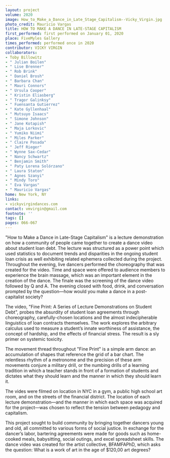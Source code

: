 ```yaml
---
layout: project
volume: 2020
image: How_to_Make_a_Dance_in_Late_Stage_Capitalism--Vicky_Virgin.jpg
photo_credit: Mauricio Vargas
title: HOW TO MAKE A DANCE IN LATE-STAGE CAPITALISM
first_performed: first performed on January 01, 2020
place: FiveMyles Gallery
times_performed: performed once in 2020
contributor: VICKY VIRGIN
collaborators:
- Toby Billowitz
- " Julian Boilen"
- " Lise Brenner"
- " Rob Brink"
- " Daniel Brosh"
- " Barbara Chan"
- " Mauri Connors"
- " Ursula Cooper"
- " Kristin Eliasberg"
- " Tragor Galinksy"
- " Fuensanta Gutierrez"
- " Kate Gyllenhaal"
- " Mutsuyo Isaacs"
- " Simone Johnson"
- " Jane Kotapish"
- " Maja Lorkovic"
- " Yumiko Niimi"
- " Miles Parker"
- " Claire Posada"
- " Jeff Rieger"
- " Wynne Sax-Cedar"
- " Nancy Schwartz"
- " Benjamin Smith"
- " Paty Lorena Solórzano"
- " Laura Staton"
- " Agnes Szanyi"
- " Mindy Toro"
- " Eva Vargas"
- " Mauricio Vargas"
home: New York, NY
links:
- vickyvirgindances.com
contact: vmvirgin@gmail.com
footnote: ''
tags: []
pages: 066-067
---
```




"How to Make a Dance in Late-Stage Capitalism" is a lecture demonstration on how a community of people came together to create a dance video about student loan debt. The lecture was structured as a power point which used statistics to document trends and disparities in the ongoing student loan crisis as well exhibiting related ephemera collected during the project.  Throughout the evening, live dancers performed the choreography that was created for the video. Time and space were offered to audience members to experience the brain massage, which was an important element in the creation of the dance. The finale was the screening of the dance video followed by Q and A. The evening closed with food, drink, and conversation prompted by the question—how would you make a dance in a post-capitalist society?

The video, "Fine Print: A Series of Lecture Demonstrations on Student Debt", probes the absurdity of student loan agreements through choreography, carefully-chosen locations and the almost indecipherable linguistics of loan contracts themselves. The work explores the arbitrary calculus used to measure a student’s innate worthiness of assistance, the concept of hardship, and the effects of financial stress.  The result is a sly primer on systemic toxicity.  

The movement thread throughout "Fine Print" is a simple arm dance:  an accumulation of shapes that reference the grid of a bar chart. The relentless rhythm of a metronome and the precision of these arm movements conjure a military drill, or the numbing drills of a learning tradition in which a teacher stands in front of a formation of students and dictates what they should learn and the manner in which they should learn it.   

The vides were filmed on location in NYC in a gym, a public high school art room, and on the streets of the financial district. The location of each lecture demonstration—and the manner in which each space was acquired for the project—was chosen to reflect the tension between pedagogy and capitalism. 

This project sought to build community by bringing together dancers young and old, all committed to various forms of social justice. In exchange for the dancer’s labor, bartering agreements were made for goods such as home-cooked meals, babysitting, social outings, and excel spreadsheet skills. The dance video was created for the artist collective, BFAMFAPhD, which asks the question: What is a work of art in the age of $120,00 art degrees?  



